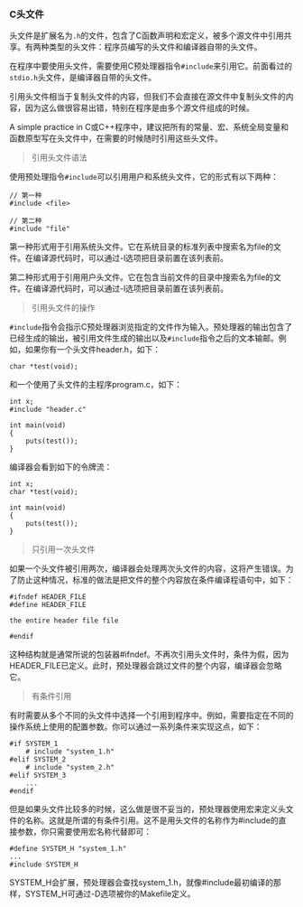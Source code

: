 ### C头文件

头文件是扩展名为`.h`的文件，包含了C函数声明和宏定义，被多个源文件中引用共享。有两种类型的头文件：程序员编写的头文件和编译器自带的头文件。

在程序中要使用头文件，需要使用C预处理器指令`#include`来引用它。前面看过的`stdio.h`头文件，是编译器自带的头文件。

引用头文件相当于复制头文件的内容，但我们不会直接在源文件中复制头文件的内容，因为这么做很容易出错，特别在程序是由多个源文件组成的时候。

A simple practice in C或C++程序中，建议把所有的常量、宏、系统全局变量和函数原型写在头文件中，在需要的时候随时引用这些头文件。

> 引用头文件语法

使用预处理指令`#include`可以引用用户和系统头文件，它的形式有以下两种：

```
// 第一种
#include <file>

// 第二种
#include "file"
```

第一种形式用于引用系统头文件。它在系统目录的标准列表中搜索名为file的文件。在编译源代码时，可以通过-l选项把目录前置在该列表前。

第二种形式用于引用用户头文件。它在包含当前文件的目录中搜索名为file的文件。在编译源代码时，可以通过-l选项把目录前置在该列表前。


> 引用头文件的操作

`#include`指令会指示C预处理器浏览指定的文件作为输入。预处理器的输出包含了已经生成的输出，被引用文件生成的输出以及`#include`指令之后的文本输邮。例如，如果你有一个头文件header.h，如下：

```
char *test(void);
```

和一个使用了头文件的主程序program.c，如下：

```
int x;
#include "header.c"

int main(void)
{
	puts(test());
}
```

编译器会看到如下的令牌流：

```
int x;
char *test(void);

int main(void)
{
	puts(test());
}
```


> 只引用一次头文件

如果一个头文件被引用两次，编译器会处理两次头文件的内容，这将产生错误。为了防止这种情况，标准的做法是把文件的整个内容放在条件编译程语句中，如下：

```
#ifndef HEADER_FILE
#define HEADER_FILE

the entire header file file

#endif
```

这种结构就是通常所说的包装器#ifndef。不再次引用头文件时，条件为假，因为HEADER_FILE已定义。此时，预处理器会跳过文件的整个内容，编译器会忽略它。


> 有条件引用

有时需要从多个不同的头文件中选择一个引用到程序中。例如，需要指定在不同的操作系统上使用的配置参数。你可以通过一系列条件来实现这点，如下：

```
#if SYSTEM_1
	# include "system_1.h"
#elif SYSTEM_2
	# include "system_2.h"
#elif SYSTEM_3
	...
#endif
```

但是如果头文件比较多的时候，这么做是很不妥当的，预处理器使用宏来定义头文件的名称。这就是所谓的有条件引用。这不是用头文件的名称作为#include的直接参数，你只需要使用宏名称代替即可：

```
#define SYSTEM_H "system_1.h"
...
#include SYSTEM_H
```

SYSTEM_H会扩展，预处理器会查找system_1.h，就像#include最初编译的那样，SYSTEM_H可通过-D选项被你的Makefile定义。
